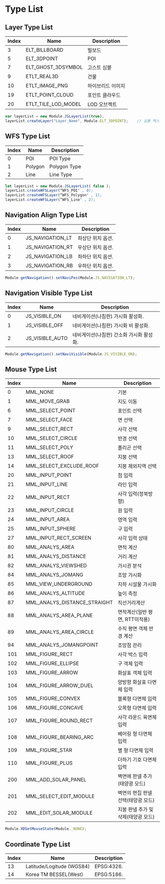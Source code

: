 # Type List

## Layer Type List

| Index | Name                   | Description |
| ----- | ---------------------- | ----------- |
| 3     | ELT\_BILLBOARD         | 빌보드         |
| 5     | ELT\_3DPOINT           | POI         |
| 7     | ELT\_GHOST\_3DSYMBOL   | 고스트 심볼      |
| 9     | ETLT\_REAL3D           | 건물          |
| 10    | ETLT\_IMAGE\_PNG       | 하이브리드 이미지   |
| 19    | ETLT\_POINT\_CLOUD     | 포인트 클라우드    |
| 20    | ETLT\_TILE\_LOD\_MODEL | LOD 오브젝트    |

```javascript
var layerList = new Module.JSLayerList(true);
layerList.createLayer("Layer_Name", Module.ELT_3DPOINT);	// 심볼 텍스트 레이어 생성
```

## WFS Type List

| Index | Name    | Description  |
| ----- | ------- | ------------ |
| 0     | POI     | POI Type     |
| 1     | Polygon | Polygon Type |
| 2     | Line    | Line Type    |

```javascript
let layerList = new Module.JSLayerList( false );
layerList.createWFSLayer(“WFS_POI" , 0);
layerList.createWFSLayer(“WFS_Polygon" , 1);
layerList.createWFSLayer(“WFS_Line" , 2);
```

## Navigation Align Type List

| Index | Name               | Description |
| ----- | ------------------ | ----------- |
| 0     | JS\_NAVIGATION\_LT | 좌상단 위치 옵션.  |
| 1     | JS\_NAVIGATION\_RT | 우상단 위치 옵션.  |
| 2     | JS\_NAVIGATION\_LB | 좌하단 위치 옵션.  |
| 3     | JS\_NAVIGATION\_RB | 우하단 위치 옵션.  |

```javascript
Module.getNavigation().setNaviPos(Module.JS_NAVIGATION_LT);
```

## Navigation Visible Type List

| Index | Name              | Description             |
| ----- | ----------------- | ----------------------- |
| 0     | JS\_VISIBLE\_ON   | 네비게이션(나침판) 가시화 활성화.     |
| 1     | JS\_VISIBLE\_OFF  | 네비게이션(나침판) 가시화 비 활성화.   |
| 2     | JS\_VISIBLE\_AUTO | 네비게이션(나침판) 간소화 가시화 활성화. |

```javascript
Module.getNavigation().setNaviVisible(Module.JS_VISIBLE_ON);
```

## Mouse Type List

| Index | Name                            | Description         |
| ----- | ------------------------------- | ------------------- |
| 0     | MML\_NONE                       | 기본                  |
| 1     | MML\_MOVE\_GRAB                 | 지도 이동               |
| 6     | MML\_SELECT\_POINT              | 포인트 선택              |
| 7     | MML\_SELECT\_FACE               | 면 선택                |
| 9     | MML\_SELECT\_RECT               | 사각 선택               |
| 10    | MML\_SELECT\_CIRCLE             | 반경 선택               |
| 11    | MML\_SELECT\_POLY               | 폴리곤 선택              |
| 13    | MML\_SELECT\_ROOF               | 지붕 선택               |
| 14    | MML\_SELECT\_EXCLUDE\_ROOF      | 지붕 제외지역 선택          |
| 20    | MML\_INPUT\_POINT               | 점 입력                |
| 21    | MML\_INPUT\_LINE                | 라인 입력               |
| 22    | MML\_INPUT\_RECT                | 사각 입력(정북방향)         |
| 23    | MML\_INPUT\_CIRCLE              | 원 입력                |
| 24    | MML\_INPUT\_AREA                | 영역 입력               |
| 25    | MML\_INPUT\_SPHERE              | 구 입력                |
| 27    | MML\_INPUT\_RECT\_SCREEN        | 사각 입력 상태            |
| 80    | MML\_ANALYS\_AREA               | 면적 계산               |
| 81    | MML\_ANALYS\_DISTANCE           | 거리 계산               |
| 82    | MML\_ANALYS\_VIEWSHED           | 가시권 분석              |
| 84    | MML\_ANALYS\_JOMANG             | 조망 가시화              |
| 85    | MML\_VIEW\_UNDERGROUND          | 지하 시설물 가시화          |
| 86    | MML\_ANALYS\_ALTITUDE           | 높이 측정               |
| 87    | MML\_ANALYS\_DISTANCE\_STRAIGHT | 직선거리계산              |
| 88    | MML\_ANALYS\_AREA\_PLANE        | 면적계산(일반 평면, RTT미적용) |
| 89    | MML\_ANALYS\_AREA\_CIRCLE       | 수직 평면 객체 반경 계산      |
| 94    | MML\_ANALYS\_JOMANGPOINT        | 조망점 관리              |
| 101   | MML\_FIGURE\_RECT               | 사각 박스 입력            |
| 102   | MML\_FIGURE\_ELLIPSE            | 구 객체 입력             |
| 103   | MML\_FIGURE\_ARROW              | 화살표 객체 입력           |
| 104   | MML\_FIGURE\_ARROW\_DUEL        | 양방향 화살표 다면체 입력      |
| 105   | MML\_FIGURE\_CONVEX             | 볼록형 다면체 입력          |
| 106   | MML\_FIGURE\_CONCAVE            | 오목형 다면체 입력          |
| 107   | MML\_FIGURE\_ROUND\_RECT        | 사각 라운드 육면체 입력       |
| 108   | MML\_FIGURE\_BEARING\_ARC       | 베어링 형 다면체 입력        |
| 109   | MML\_FIGURE\_STAR               | 별 형 다면체 입력          |
| 110   | MML\_FIGURE\_PLUS               | 더하기 기호 다면체 입력       |
| 200   | MML\_ADD\_SOLAR\_PANEL          | 벽면에 판넬 추가(태양광 모드)           |
| 201   | MML\_SELECT\_EDIT\_MODULE       | 벽면의 편집 판넬 선택(태양광 모드)     |
| 202   | MML\_EDIT\_SOLAR\_MODULE        | 지붕 판넬 추가 및 삭제(태양광 모드) |

```javascript
Module.XDSetMouseState(Module._NONE);
```

## Coordinate Type List

| Index | Name                      | Description |
| ----- | ------------------------- | ----------- |
| 13    | Latitude/Logitude (WGS84) | EPSG:4326.  |
| 14    | Korea TM BESSEL(West)     | EPSG:5186.  |
